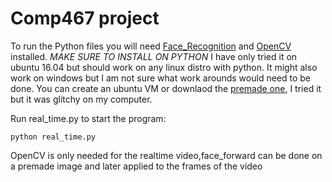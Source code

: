 # Comp467 project

To run the Python files you will need [Face_Recognition](https://github.com/ageitgey/face_recognition) and [OpenCV](https://bit.ly/2ERAIBJ) installed. *MAKE SURE TO INSTALL ON PYTHON* I have only tried it on ubuntu 16.04 but should work on any linux distro with python. It might also work on windows but I am not sure what work arounds would need to be done. You can create an ubuntu VM or downlaod the [premade one](https://bit.ly/2qpmX5Q), I tried it but it was glitchy on my computer.

Run real_time.py to start the program:

``
python real_time.py
``

OpenCV is only needed for the realtime video,face_forward can be done on a premade image and later applied to the frames of the video
